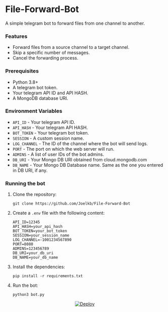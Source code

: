# File-Forward-Bot

A simple telegram bot to forward files from one channel to another.

### Features

- Forward files from a source channel to a target channel.
- Skip a specific number of messages.
- Cancel the forwarding process.

### Prerequisites

- Python 3.8+
- A telegram bot token.
- Your telegram API ID and API HASH.
- A MongoDB database URI.

### Environment Variables

- `API_ID` - Your telegram API ID.
- `API_HASH` - Your telegram API HASH.
- `BOT_TOKEN` - Your telegram bot token.
- `SESSION` - A custom session name.
- `LOG_CHANNEL` - The ID of the channel where the bot will send logs.
- `PORT` - The port on which the web server will run.
- `ADMINS` - A list of user IDs of the bot admins.
- `DB_URI` - Your Mongo DB URI obtained from cloud.mongodb.com
- `DB_NAME` - Your Mongo DB Database name. Same as the one you entered in DB URI, if any.

### Running the bot

1. Clone the repository:
   ```
   git clone https://github.com/Joelkb/File-Forward-Bot
   ```
2. Create a `.env` file with the following content:
   ```
   API_ID=12345
   API_HASH=your_api_hash
   BOT_TOKEN=your_bot_token
   SESSION=your_session_name
   LOG_CHANNEL=-1001234567890
   PORT=8080
   ADMINS=123456789
   DB_URI=your_db_uri
   DB_NAME=your_db_name
   ```
3. Install the dependencies:
   ```
   pip install -r requirements.txt
   ```
4. Run the bot:
   ```
   python3 bot.py
   ```

<p align="center">
  <a href="https://heroku.com/deploy?template=https://github.com/Joelkb/File-Forward-Bot">
     <img src="https://www.herokucdn.com/deploy/button.svg" alt="Deploy">
  </a>
</p>
